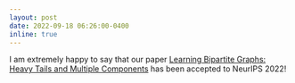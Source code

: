 ```yaml
---
layout: post
date: 2022-09-18 06:26:00-0400
inline: true
---
```


I am extremely happy to say that our paper
[Learning Bipartite Graphs: Heavy Tails and Multiple Components](https://openreview.net/pdf?id=WNSyF9qZaMd) has been accepted to NeurIPS 2022!
